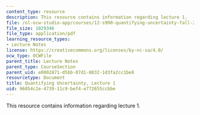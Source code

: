 ```yaml
---
content_type: resource
description: This resource contains information regarding lecture 1.
file: /ol-ocw-studio-app/courses/12-s990-quantifying-uncertainty-fall-2012/96854c2e473911c9bef4e772655ccbbe_MIT12_S990F12_lec1.pdf
file_size: 1029346
file_type: application/pdf
learning_resource_types:
- Lecture Notes
license: https://creativecommons.org/licenses/by-nc-sa/4.0/
ocw_type: OCWFile
parent_title: Lecture Notes
parent_type: CourseSection
parent_uid: e0002871-d5bb-07d1-0832-1d3fa2cc1be8
resourcetype: Document
title: Quantifying Uncertainty, Lecture 1
uid: 96854c2e-4739-11c9-bef4-e772655ccbbe
---
```

This resource contains information regarding lecture 1.